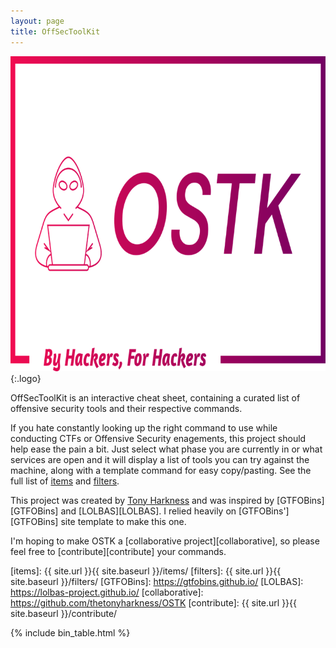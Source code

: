```yaml
---
layout: page
title: OffSecToolKit
---
```


![logo](./assets/logo.png){:.logo}

OffSecToolKit is an interactive cheat sheet, containing a curated list of offensive security tools and their respective commands.  

If you hate constantly looking up the right command to use while conducting CTFs or Offensive Security enagements, this project should help ease the pain a bit. Just select what phase you are currently in or what services are open and it will display a list of tools you can try against the machine, along with a template command for easy copy/pasting. See the full list of [items](/items/) and [filters](/filters/).

This project was created by [Tony Harkness](https://www.linkedin.com/in/tonyharkness) and was inspired by [GTFOBins][GTFOBins] and [LOLBAS][LOLBAS]. I relied heavily on [GTFOBins'][GTFOBins] site template to make this one.

I'm hoping to make OSTK a [collaborative project][collaborative], so please feel free to [contribute][contribute] your commands.

[items]: {{ site.url }}{{ site.baseurl }}/items/
[filters]: {{ site.url }}{{ site.baseurl }}/filters/
[GTFOBins]: https://gtfobins.github.io/
[LOLBAS]: https://lolbas-project.github.io/
[collaborative]: https://github.com/thetonyharkness/OSTK
[contribute]: {{ site.url }}{{ site.baseurl }}/contribute/

{% include bin_table.html %}
